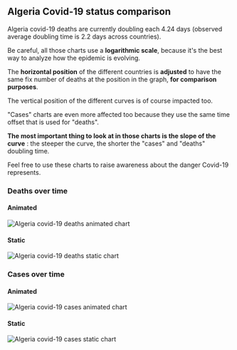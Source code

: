 ## Algeria Covid-19 status comparison 

Algeria covid-19 deaths are currently doubling each 4.24 days (observed average doubling time is 2.2 days across countries).



Be careful, all those charts use a **logarithmic scale**, because it's the best way to analyze how the epidemic is evolving.
 
The **horizontal position** of the different countries is **adjusted** to have the same fix number of deaths at the position in the graph, **for comparison purposes**.

The vertical position of the different curves is of course impacted too.

"Cases" charts are even more affected too because they use the same time offset that is used for "deaths".

**The most important thing to look at in those charts is the slope of the curve** : the steeper the curve, the shorter the "cases" and "deaths" doubling time.

Feel free to use these charts to raise awareness about the danger Covid-19 represents. 


 
### Deaths over time
 
#### Animated
![Algeria covid-19 deaths animated chart](https://raw.githubusercontent.com/madlag/coronavirus_study/master/notebooks/graphs/2020-03-26/countries/Algeria/2020-03-26_Algeria_deaths.gif "Algeria covid-19 deaths animated chart")   
 
#### Static
![Algeria covid-19 deaths static chart](https://raw.githubusercontent.com/madlag/coronavirus_study/master/notebooks/graphs/2020-03-26/countries/Algeria/2020-03-26_Algeria_deaths.png "Algeria covid-19 deaths static chart")   

 
### Cases over time
 
#### Animated
![Algeria covid-19 cases animated chart](https://raw.githubusercontent.com/madlag/coronavirus_study/master/notebooks/graphs/2020-03-26/countries/Algeria/2020-03-26_Algeria_cases.gif "Algeria covid-19 cases animated chart")   
 
#### Static
![Algeria covid-19 cases static chart](https://raw.githubusercontent.com/madlag/coronavirus_study/master/notebooks/graphs/2020-03-26/countries/Algeria/2020-03-26_Algeria_cases.png "Algeria covid-19 cases static chart")   

